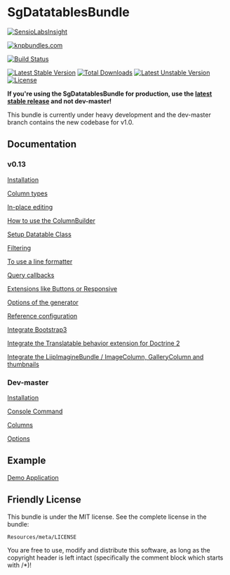 # SgDatatablesBundle

[![SensioLabsInsight](https://insight.sensiolabs.com/projects/61803d08-17ab-4a69-ad13-6ec448762332/big.png)](https://insight.sensiolabs.com/projects/61803d08-17ab-4a69-ad13-6ec448762332)

[![knpbundles.com](http://knpbundles.com/stwe/DatatablesBundle/badge)](http://knpbundles.com/stwe/DatatablesBundle)

[![Build Status](https://travis-ci.org/stwe/DatatablesBundle.svg?branch=master)](https://travis-ci.org/stwe/DatatablesBundle)

[![Latest Stable Version](https://poser.pugx.org/sg/datatablesbundle/v/stable)](https://packagist.org/packages/sg/datatablesbundle) [![Total Downloads](https://poser.pugx.org/sg/datatablesbundle/downloads)](https://packagist.org/packages/sg/datatablesbundle) [![Latest Unstable Version](https://poser.pugx.org/sg/datatablesbundle/v/unstable)](https://packagist.org/packages/sg/datatablesbundle) [![License](https://poser.pugx.org/sg/datatablesbundle/license)](https://packagist.org/packages/sg/datatablesbundle)

**If you're using the SgDatatablesBundle for production, use the [latest stable release](https://github.com/stwe/DatatablesBundle/tree/v0.13) and not dev-master!** 

This bundle is currently under heavy development and the dev-master branch contains the new codebase for v1.0.

## Documentation

### v0.13

[Installation](https://github.com/stwe/DatatablesBundle/blob/v0.13/Resources/doc/installation.md)

[Column types](https://github.com/stwe/DatatablesBundle/blob/v0.13/Resources/doc/columns.md)

[In-place editing](https://github.com/stwe/DatatablesBundle/blob/v0.13/Resources/doc/editable.md)

[How to use the ColumnBuilder](https://github.com/stwe/DatatablesBundle/blob/v0.13/Resources/doc/columnBuilder.md)

[Setup Datatable Class](https://github.com/stwe/DatatablesBundle/blob/v0.13/Resources/doc/setup.md)

[Filtering](https://github.com/stwe/DatatablesBundle/blob/v0.13/Resources/doc/filter.md)

[To use a line formatter](https://github.com/stwe/DatatablesBundle/blob/v0.13/Resources/doc/lineFormatter.md)

[Query callbacks](https://github.com/stwe/DatatablesBundle/blob/v0.13/Resources/doc/query.md)

[Extensions like Buttons or Responsive](https://github.com/stwe/DatatablesBundle/blob/v0.13/Resources/doc/extensions.md)

[Options of the generator](https://github.com/stwe/DatatablesBundle/blob/v0.13/Resources/doc/generator.md)

[Reference configuration](https://github.com/stwe/DatatablesBundle/blob/v0.13/Resources/doc/configuration.md)

[Integrate Bootstrap3](https://github.com/stwe/DatatablesBundle/blob/v0.13/Resources/doc/bootstrap3.md)

[Integrate the Translatable behavior extension for Doctrine 2](https://github.com/stwe/DatatablesBundle/blob/v0.13/Resources/doc/translatable.md)

[Integrate the LiipImagineBundle / ImageColumn, GalleryColumn and thumbnails](https://github.com/stwe/DatatablesBundle/blob/v0.13/Resources/doc/thumbs.md)

### Dev-master

[Installation](https://github.com/stwe/DatatablesBundle/blob/master/Resources/doc/installation.md)

[Console Command](https://github.com/stwe/DatatablesBundle/blob/master/Resources/doc/command.md)

[Columns](https://github.com/stwe/DatatablesBundle/blob/master/Resources/doc/columns.md)

[Options](https://github.com/stwe/DatatablesBundle/blob/master/Resources/doc/options.md)

## Example

[Demo Application](https://github.com/stwe/DtBundleDemo)

## Friendly License

This bundle is under the MIT license. See the complete license in the bundle:

    Resources/meta/LICENSE

You are free to use, modify and distribute this software, as long as the copyright header is left intact (specifically the comment block which starts with /*)!
